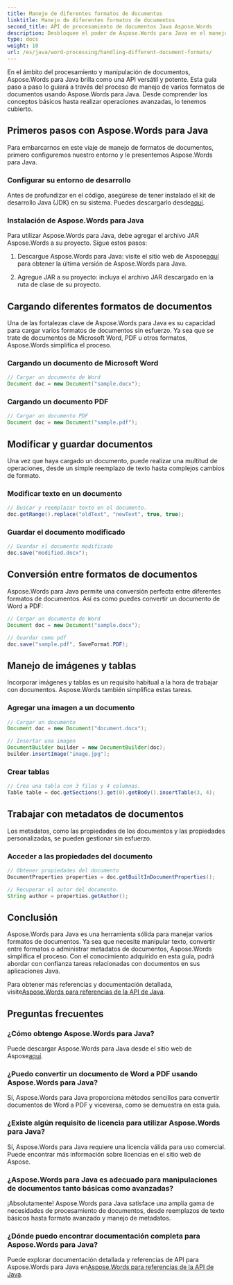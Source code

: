 ```yaml
---
title: Manejo de diferentes formatos de documentos
linktitle: Manejo de diferentes formatos de documentos
second_title: API de procesamiento de documentos Java Aspose.Words
description: Desbloquee el poder de Aspose.Words para Java en el manejo de diversos formatos de documentos. Aprenda edición de texto, conversiones y más con ejemplos prácticos.
type: docs
weight: 10
url: /es/java/word-processing/handling-different-document-formats/
---
```


En el ámbito del procesamiento y manipulación de documentos, Aspose.Words para Java brilla como una API versátil y potente. Esta guía paso a paso lo guiará a través del proceso de manejo de varios formatos de documentos usando Aspose.Words para Java. Desde comprender los conceptos básicos hasta realizar operaciones avanzadas, lo tenemos cubierto.

## Primeros pasos con Aspose.Words para Java

Para embarcarnos en este viaje de manejo de formatos de documentos, primero configuremos nuestro entorno y le presentemos Aspose.Words para Java.

### Configurar su entorno de desarrollo

 Antes de profundizar en el código, asegúrese de tener instalado el kit de desarrollo Java (JDK) en su sistema. Puedes descargarlo desde[aquí](https://www.oracle.com/java/technologies/javase-downloads.html).

### Instalación de Aspose.Words para Java

Para utilizar Aspose.Words para Java, debe agregar el archivo JAR Aspose.Words a su proyecto. Sigue estos pasos:

1.  Descargue Aspose.Words para Java: visite el sitio web de Aspose[aquí](https://releases.aspose.com/words/java/) para obtener la última versión de Aspose.Words para Java.

2. Agregue JAR a su proyecto: incluya el archivo JAR descargado en la ruta de clase de su proyecto.

## Cargando diferentes formatos de documentos

Una de las fortalezas clave de Aspose.Words para Java es su capacidad para cargar varios formatos de documentos sin esfuerzo. Ya sea que se trate de documentos de Microsoft Word, PDF u otros formatos, Aspose.Words simplifica el proceso.

### Cargando un documento de Microsoft Word

```java
// Cargar un documento de Word
Document doc = new Document("sample.docx");
```

### Cargando un documento PDF

```java
// Cargar un documento PDF
Document doc = new Document("sample.pdf");
```

## Modificar y guardar documentos

Una vez que haya cargado un documento, puede realizar una multitud de operaciones, desde un simple reemplazo de texto hasta complejos cambios de formato.

### Modificar texto en un documento

```java
// Buscar y reemplazar texto en el documento.
doc.getRange().replace("oldText", "newText", true, true);
```

### Guardar el documento modificado

```java
// Guardar el documento modificado
doc.save("modified.docx");
```

## Conversión entre formatos de documentos

Aspose.Words para Java permite una conversión perfecta entre diferentes formatos de documentos. Así es como puedes convertir un documento de Word a PDF:

```java
// Cargar un documento de Word
Document doc = new Document("sample.docx");

// Guardar como pdf
doc.save("sample.pdf", SaveFormat.PDF);
```

## Manejo de imágenes y tablas

Incorporar imágenes y tablas es un requisito habitual a la hora de trabajar con documentos. Aspose.Words también simplifica estas tareas.

### Agregar una imagen a un documento

```java
// Cargar un documento
Document doc = new Document("document.docx");

// Insertar una imagen
DocumentBuilder builder = new DocumentBuilder(doc);
builder.insertImage("image.jpg");
```

### Crear tablas

```java
// Crea una tabla con 3 filas y 4 columnas.
Table table = doc.getSections().get(0).getBody().insertTable(3, 4);
```

## Trabajar con metadatos de documentos

Los metadatos, como las propiedades de los documentos y las propiedades personalizadas, se pueden gestionar sin esfuerzo.

### Acceder a las propiedades del documento

```java
// Obtener propiedades del documento
DocumentProperties properties = doc.getBuiltInDocumentProperties();

// Recuperar el autor del documento.
String author = properties.getAuthor();
```

## Conclusión

Aspose.Words para Java es una herramienta sólida para manejar varios formatos de documentos. Ya sea que necesite manipular texto, convertir entre formatos o administrar metadatos de documentos, Aspose.Words simplifica el proceso. Con el conocimiento adquirido en esta guía, podrá abordar con confianza tareas relacionadas con documentos en sus aplicaciones Java.

 Para obtener más referencias y documentación detallada, visite[Aspose.Words para referencias de la API de Java](https://reference.aspose.com/words/java/).

## Preguntas frecuentes

### ¿Cómo obtengo Aspose.Words para Java?

 Puede descargar Aspose.Words para Java desde el sitio web de Aspose[aquí](https://releases.aspose.com/words/java/).

### ¿Puedo convertir un documento de Word a PDF usando Aspose.Words para Java?

Sí, Aspose.Words para Java proporciona métodos sencillos para convertir documentos de Word a PDF y viceversa, como se demuestra en esta guía.

### ¿Existe algún requisito de licencia para utilizar Aspose.Words para Java?

Sí, Aspose.Words para Java requiere una licencia válida para uso comercial. Puede encontrar más información sobre licencias en el sitio web de Aspose.

### ¿Aspose.Words para Java es adecuado para manipulaciones de documentos tanto básicas como avanzadas?

¡Absolutamente! Aspose.Words para Java satisface una amplia gama de necesidades de procesamiento de documentos, desde reemplazos de texto básicos hasta formato avanzado y manejo de metadatos.

### ¿Dónde puedo encontrar documentación completa para Aspose.Words para Java?

 Puede explorar documentación detallada y referencias de API para Aspose.Words para Java en[Aspose.Words para referencias de la API de Java](https://reference.aspose.com/words/java/).